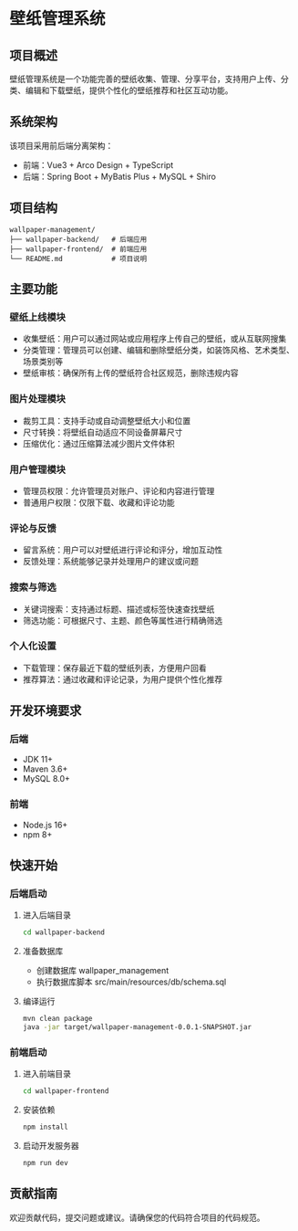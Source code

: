 # 壁纸管理系统

## 项目概述

壁纸管理系统是一个功能完善的壁纸收集、管理、分享平台，支持用户上传、分类、编辑和下载壁纸，提供个性化的壁纸推荐和社区互动功能。

## 系统架构

该项目采用前后端分离架构：

- 前端：Vue3 + Arco Design + TypeScript
- 后端：Spring Boot + MyBatis Plus + MySQL + Shiro

## 项目结构

```
wallpaper-management/
├── wallpaper-backend/   # 后端应用
├── wallpaper-frontend/  # 前端应用
└── README.md            # 项目说明
```

## 主要功能

### 壁纸上线模块
- 收集壁纸：用户可以通过网站或应用程序上传自己的壁纸，或从互联网搜集
- 分类管理：管理员可以创建、编辑和删除壁纸分类，如装饰风格、艺术类型、场景类别等
- 壁纸审核：确保所有上传的壁纸符合社区规范，删除违规内容

### 图片处理模块
- 裁剪工具：支持手动或自动调整壁纸大小和位置
- 尺寸转换：将壁纸自动适应不同设备屏幕尺寸
- 压缩优化：通过压缩算法减少图片文件体积

### 用户管理模块
- 管理员权限：允许管理员对账户、评论和内容进行管理
- 普通用户权限：仅限下载、收藏和评论功能

### 评论与反馈
- 留言系统：用户可以对壁纸进行评论和评分，增加互动性
- 反馈处理：系统能够记录并处理用户的建议或问题

### 搜索与筛选
- 关键词搜索：支持通过标题、描述或标签快速查找壁纸
- 筛选功能：可根据尺寸、主题、颜色等属性进行精确筛选

### 个人化设置
- 下载管理：保存最近下载的壁纸列表，方便用户回看
- 推荐算法：通过收藏和评论记录，为用户提供个性化推荐

## 开发环境要求

### 后端
- JDK 11+
- Maven 3.6+
- MySQL 8.0+

### 前端
- Node.js 16+
- npm 8+

## 快速开始

### 后端启动

1. 进入后端目录
   ```bash
   cd wallpaper-backend
   ```

2. 准备数据库
   - 创建数据库 wallpaper_management
   - 执行数据库脚本 src/main/resources/db/schema.sql

3. 编译运行
   ```bash
   mvn clean package
   java -jar target/wallpaper-management-0.0.1-SNAPSHOT.jar
   ```

### 前端启动

1. 进入前端目录
   ```bash
   cd wallpaper-frontend
   ```

2. 安装依赖
   ```bash
   npm install
   ```

3. 启动开发服务器
   ```bash
   npm run dev
   ```

## 贡献指南

欢迎贡献代码，提交问题或建议。请确保您的代码符合项目的代码规范。 